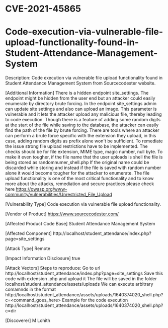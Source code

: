 # CVE-2021-45865

# Code-execution-via-vulnerable-file-upload-functionality-found-in-Student-Attendance-Management-System

Description: Code execution via vulnerable file upload functionality found in Student Attendance Management System from Sourcecodester website.

[Additional Information] There is a hidden endpoint site_settings. The endpoint might be hidden from the user end but an attacker could easily enumerate by directory brute forcing. In the endpoint site_settings admin can update site settings and also can upload an image. This parameter is vulnerable and it lets the attacker upload any malicious file, thereby leading to code execution. Though there is a feature of adding some random digits at the start of the file while saving to the database, the attacker can easily find the path of the file by brute forcing. There are tools where an attacker can perform a brute force specific with the extension they upload, in this case, adding random digits as prefix alone won't be sufficient. To remediate the issue strong file upload restrictions have to be implemented. The checks should be for file extension, MIME type, magic number, null byte. To make it even tougher, if the file name that the user uploads is shell the file is being stored as randomnumer_shell.php If the original name could be discarded while storing and instead if the file is saved with random number alone it would become tougher for the attacker to enumerate. The file upload functionality is one of the most critical functionality and to know more about the attacks, remediation and secure practices please check here https://owasp.org/www-community/vulnerabilities/Unrestricted_File_Upload

[Vulnerability Type] Code execution via vulnerable file upload functionality.

[Vendor of Product] https://www.sourcecodester.com/

[Affected Product Code Base] Student Attendance Management System

[Affected Component] http://localhost/student_attendance/index.php?page=site_settings

[Attack Type] Remote

[Impact Information Disclosure] true

[Attack Vectors] Steps to reproduce:
Go to url http://localhost/student_attendance/index.php?page=site_settings
Save this code with extension .php and upload it
The file will be saved in the folder localhost/student_attendance/assets/uploads
We can execute arbitrary comamnds in the format http://localhost/student_attendance/assets/uploads/1640374020_shell.php?c=<command_goes_here>
Example for the code execution http://localhost/student_attendance/assets/uploads/1640374020_shell.php?c=dir

[Discoverer] M Lohith
